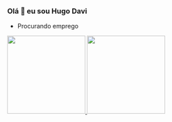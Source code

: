 ### Olá 👋 eu sou Hugo Davi
- Procurando emprego
<div>
<a href="https://github.com/Hugo-Davi">
<img loading="lazy" height="180em" src="https://github-readme-stats.vercel.app/api/top-langs/?username=Hugo-Davi&layout=compact&langs_count=7&theme=dracula"/>
<img loading="lazy" height="180em" src="https://github-readme-stats.vercel.app/api?username=Hugo-Davi&show_icons=true&theme=dracula&include_all_commits=true&count_private=true"/>
</div>
<!--
**Hugo-Davi/Hugo-Davi** is a ✨ _special_ ✨ repository because its `README.md` (this file) appears on your GitHub profile.

Here are some ideas to get you started:

- 🔭 I’m currently working on ...
- 🌱 I’m currently learning ...
- 👯 I’m looking to collaborate on ...
- 🤔 I’m looking for help with ...
- 💬 Ask me about ...
- 📫 How to reach me: ...
- 😄 Pronouns: ...
- ⚡ Fun fact: ...
-->
